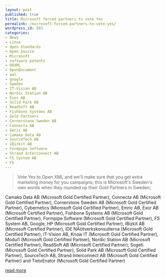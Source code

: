 ```yaml
---
layout: post
published: true
title: Microsoft forced partners to vote Yes
permalink: /microsoft-forced-partners-to-vote-yes/
wordpress_id: 503
categories:
- News
- Linux
- Open Standards
- Open Source
- Microsoft
- software patents
- OOXML
- OpenDocument
- xml
- google
- Sweden
- IT-Vision AB
- Nordic Station AB
- Exor AB
- Solid Park AB
- ReadSoft AB
- Fishbone Systems AB
- Gold Partners
- Cornerstone Sweden AB
- Connecta AB
- Emric AB
- Camako Data AB
- SourceTech AB
- IBizkit AB
- Formpipe Software
- Strand Interconnect AB
- FS System AB
- FS
---
```



<blockquote>Vote Yes to Open XML and we'll make sure that you get extra marketing money for you campaigns; this is Microsoft's Sweden's own words when they rounded up their Gold Partners in Sweden;</blockquote>

Camako Data AB (Microsoft Gold Certified Partner), Connecta AB (Microsoft Gold Certified Partner), Cornerstone Sweden AB (Microsoft Gold Certified Partner), Cybernetics (Microsoft Gold Certified Partner), Emric AB, Exor AB (Microsoft Certified Partner), Fishbone Systems AB (Microsoft Gold Certified Partner), Formpipe Software (Microsoft Gold Certified Partner), FS System AB, Google, HP (Microsoft Gold Certified Partner), IBizkit AB (Microsoft Certified Partner), IDE N&Atilde;&curren;tverkskonsulterna (Microsoft Gold Certified Partner), IT-Vision AB, Know IT (Microsoft Gold Certified Partner), Modul1 (Microsoft Gold Certified Partner), Nordic Station AB (Microsoft Certified Partner), ReadSoft AB (Microsoft Certified Partner), Sogeti (Microsoft Gold Certified Partner), Solid Park AB (Microsoft Gold Certified Partner), SourceTech AB, Strand Interconnect AB (Microsoft Gold Certified Partner) and TietoEnator (Microsoft Gold Certified Partner)


<a href="http://www.os2world.com/content/view/14871/2/">read more</a>
